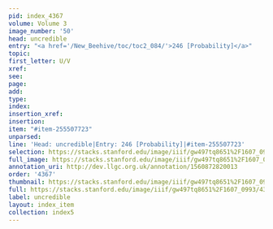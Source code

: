 ```yaml
---
pid: index_4367
volume: Volume 3
image_number: '50'
head: uncredible
entry: "<a href='/New_Beehive/toc/toc2_084/'>246 [Probability]</a>"
topic: 
first_letter: U/V
xref: 
see: 
page: 
add: 
type: 
index: 
insertion_xref: 
insertion: 
item: "#item-255507723"
unparsed: 
line: 'Head: uncredible|Entry: 246 [Probability]|#item-255507723'
selection: https://stacks.stanford.edu/image/iiif/gw497tq8651%2F1607_0993/434,2198,497,120/full/0/default.jpg
full_image: https://stacks.stanford.edu/image/iiif/gw497tq8651%2F1607_0993/full/full/0/default.jpg
annotation_uri: http://dev.llgc.org.uk/annotation/1560872820013
order: '4367'
thumbnail: https://stacks.stanford.edu/image/iiif/gw497tq8651%2F1607_0993/434,2198,497,120/150,/0/default.jpg
full: https://stacks.stanford.edu/image/iiif/gw497tq8651%2F1607_0993/434,2198,497,120/full/0/default.jpg
label: uncredible
layout: index_item
collection: index5
---
```

